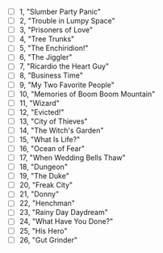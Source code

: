 - [ ] 1, "Slumber Party Panic"
- [ ] 2, "Trouble in Lumpy Space"
- [ ] 3, "Prisoners of Love"
- [ ] 4, "Tree Trunks"
- [ ] 5, "The Enchiridion!"
- [ ] 6, "The Jiggler"
- [ ] 7, "Ricardio the Heart Guy"
- [ ] 8, "Business Time"
- [ ] 9, "My Two Favorite People"
- [ ] 10, "Memories of Boom Boom Mountain"
- [ ] 11, "Wizard"
- [ ] 12, "Evicted!"
- [ ] 13, "City of Thieves"
- [ ] 14, "The Witch's Garden"
- [ ] 15, "What Is Life?"
- [ ] 16, "Ocean of Fear"
- [ ] 17, "When Wedding Bells Thaw"
- [ ] 18, "Dungeon"
- [ ] 19, "The Duke"
- [ ] 20, "Freak City"
- [ ] 21, "Donny"
- [ ] 22, "Henchman"
- [ ] 23, "Rainy Day Daydream"
- [ ] 24, "What Have You Done?"
- [ ] 25, "His Hero"
- [ ] 26, "Gut Grinder"
